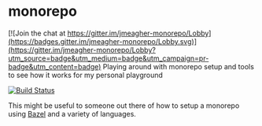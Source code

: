 # monorepo

[![Join the chat at https://gitter.im/jmeagher-monorepo/Lobby](https://badges.gitter.im/jmeagher-monorepo/Lobby.svg)](https://gitter.im/jmeagher-monorepo/Lobby?utm_source=badge&utm_medium=badge&utm_campaign=pr-badge&utm_content=badge)
Playing around with monorepo setup and tools to see how it works for my personal playground

[![Build Status](https://travis-ci.org/jmeagher/monorepo.svg?branch=master)](https://travis-ci.org/jmeagher/monorepo)

This might be useful to someone out there of how to setup a monorepo using [Bazel](https://github.com/bazelbuild/bazel) and a variety of languages.
